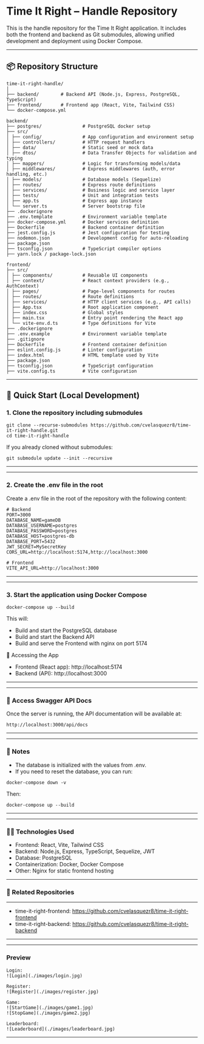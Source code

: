 # Time It Right – Handle Repository

This is the handle repository for the Time It Right application. It includes both the frontend and backend as Git submodules, allowing unified development and deployment using Docker Compose.

---

## 📦 Repository Structure

```
time-it-right-handle/
│
├── backend/        # Backend API (Node.js, Express, PostgreSQL, TypeScript)
├── frontend/       # Frontend app (React, Vite, Tailwind CSS)
└── docker-compose.yml
```

```
backend/
├── postgres/               # PostgreSQL docker setup
├── src/
│ ├── config/               # App configuration and environment setup
│ ├── controllers/          # HTTP request handlers
│ ├── data/                 # Static seed or mock data
│ ├── dtos/                 # Data Transfer Objects for validation and typing
│ ├── mappers/              # Logic for transforming models/data
│ ├── middlewares/          # Express middlewares (auth, error handling, etc.)
│ ├── models/               # Database models (Sequelize)
│ ├── routes/               # Express route definitions
│ ├── services/             # Business logic and service layer
│ ├── tests/                # Unit and integration tests
│ ├── app.ts                # Express app instance
│ └── server.ts             # Server bootstrap file
├── .dockerignore
├── .env.template           # Environment variable template
├── docker-compose.yml      # Docker services definition
├── Dockerfile              # Backend container definition
├── jest.config.js          # Jest configuration for testing
├── nodemon.json            # Development config for auto-reloading
├── package.json
├── tsconfig.json           # TypeScript compiler options
├── yarn.lock / package-lock.json
```

```
frontend/
├── src/
│ ├── components/           # Reusable UI components
│ ├── context/              # React context providers (e.g., AuthContext)
│ ├── pages/                # Page-level components for routes
│ ├── routes/               # Route definitions
│ ├── services/             # HTTP client services (e.g., API calls)
│ ├── App.tsx               # Root application component
│ ├── index.css             # Global styles
│ ├── main.tsx              # Entry point rendering the React app
│ └── vite-env.d.ts         # Type definitions for Vite
├── .dockerignore
├── .env.example            # Environment variable template
├── .gitignore
├── Dockerfile              # Frontend container definition
├── eslint.config.js        # Linter configuration
├── index.html              # HTML template used by Vite
├── package.json
├── tsconfig.json           # TypeScript configuration
├── vite.config.ts          # Vite configuration
```

---

## 🚀 Quick Start (Local Development)

### 1. Clone the repository including submodules

```
git clone --recurse-submodules https://github.com/cvelasquezr8/time-it-right-handle.git
cd time-it-right-handle
```

If you already cloned without submodules:

```
git submodule update --init --recursive
```

---

---

### 2. Create the .env file in the root

Create a .env file in the root of the repository with the following content:

```
# Backend
PORT=3000
DATABASE_NAME=gameDB
DATABASE_USERNAME=postgres
DATABASE_PASSWORD=postgres
DATABASE_HOST=postgres-db
DATABASE_PORT=5432
JWT_SECRET=MySecretKey
CORS_URL=http://localhost:5174,http://localhost:3000

# Frontend
VITE_API_URL=http://localhost:3000
```

---

---

### 3. Start the application using Docker Compose

```
docker-compose up --build
```

This will:

-   Build and start the PostgreSQL database
-   Build and start the Backend API
-   Build and serve the Frontend with nginx on port 5174

🧪 Accessing the App

-   Frontend (React app): http://localhost:5174
-   Backend (API): http://localhost:3000

---

---

### 📄 Access Swagger API Docs

Once the server is running, the API documentation will be available at:

```
http://localhost:3000/api/docs
```

---

---

### 🐳 Notes

-   The database is initialized with the values from .env.
-   If you need to reset the database, you can run:

```
docker-compose down -v
```

Then:

```
docker-compose up --build
```

---

---

### 👨‍💻 Technologies Used

-   Frontend: React, Vite, Tailwind CSS
-   Backend: Node.js, Express, TypeScript, Sequelize, JWT
-   Database: PostgreSQL
-   Containerization: Docker, Docker Compose
-   Other: Nginx for static frontend hosting

---

### 📂 Related Repositories

---

-   time-it-right-frontend: https://github.com/cvelasquezr8/time-it-right-frontend
-   time-it-right-backend: https://github.com/cvelasquezr8/time-it-right-backend

---

---

### Preview

```
Login:
![Login](./images/login.jpg)
```

```
Register:
![Register](./images/register.jpg)
```

```
Game:
![StartGame](./images/game1.jpg)
![StopGame](./images/game2.jpg)
```

```
Leaderboard:
![Leaderboard](./images/leaderboard.jpg)
```

---
